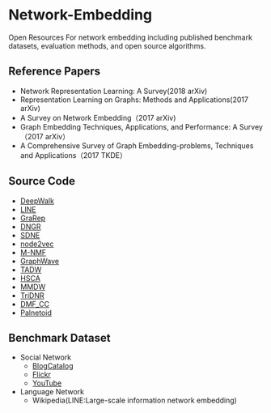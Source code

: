 # Network-Embedding
Open Resources For network embedding including published benchmark datasets, evaluation methods, and open source algorithms.

## Reference Papers<br>
* Network Representation Learning: A Survey(2018 arXiv)
* Representation Learning on Graphs: Methods and Applications(2017 arXiv)
* A Survey on Network Embedding（2017 arXiv)
* Graph Embedding Techniques, Applications, and Performance: A Survey（2017 arXiv）
* A Comprehensive Survey of Graph Embedding-problems, Techniques and Applications（2017 TKDE）

## Source Code<br>
* [DeepWalk](https://github.com/phanein/deepwalk "DeepWalk")
* [LINE](https://github.com/tangjianpku/LINE "LINE")
* [GraRep](https://github.com/ShelsonCao/GraRep "GraRep")
* [DNGR](https://github.com/ShelsonCao/DNGR "DNGR")
* [SDNE](https://github.com/suanrong/SDNE "SDNE")
* [node2vec](https://github.com/aditya-grover/node2vec "nodd2vec")
* [M-NMF](http://git.thumedia.org/embedding/M-NMF "M-NMF")
* [GraphWave](http://snap.stanford.edu/graphwave "GraphWave")
* [TADW](https://github.com/thunlp/tadw "TADW")
* [HSCA](https://github.com/daokunzhang/HSCA "HSCA")
* [MMDW](https://github.com/thunlp/MMDW "MMDW")
* [TriDNR](https://github.com/shiruipan/TriDNR "TriDNR")
* [DMF_CC](https://github.com/daokunzhang/DMF_CC "DMF_CC")
* [Palnetoid](https://github.com/kimiyoung/planetoid "Palnetoid")

## Benchmark Dataset<br>
* Social Network
  * [BlogCatalog](http://www.public.asu.edu/~ltang9/)
  * [Flickr](http://socialnetworks.mpi-sws.org/data-imc2007.html)
  * [YouTube](http://socialnetworks.mpi-sws.org/data-imc2007.html)
* Language Network
  * Wikipedia(LINE:Large-scale information network embedding)

